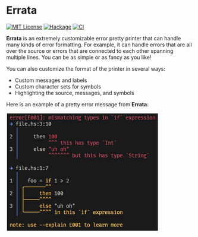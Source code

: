 # Errata

[![MIT License](https://img.shields.io/badge/license-MIT-blue.svg)](./LICENSE)
[![Hackage](https://img.shields.io/hackage/v/errata.svg?logo=haskell)](https://hackage.haskell.org/package/errata)
[![CI](https://github.com/1Computer1/errata/workflows/CI/badge.svg)](https://github.com/1Computer1/errata/actions?query=workflow%3ACI)

**Errata** is an extremely customizable error pretty printer that can handle many kinds of error formatting. For example, it can handle errors that are all over the source or errors that are connected to each other spanning multiple lines. You can be as simple or as fancy as you like!  

You can also customize the format of the printer in several ways:  

- Custom messages and labels
- Custom character sets for symbols
- Highlighting the source, messages, and symbols

Here is an example of a pretty error message from **Errata**:  

![Pretty error message](./errata.png)

